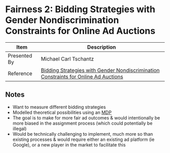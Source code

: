 # Fairness 2: Bidding Strategies with Gender Nondiscrimination Constraints for Online Ad Auctions

| Item | Description |
| --- | --- | 
| Presented By | Michael Carl Tschantz |
| Reference | [Bidding Strategies with Gender Nondiscrimination Constraints for Online Ad Auctions](https://dl.acm.org/doi/pdf/10.1145/3351095.3375783?download=true) |



## Notes

- Want to measure different bidding strategies
- Modelled theoretical possibilities using an [MDP](https://en.wikipedia.org/wiki/Markov_decision_process) 
- The goal is to make for more fair ad outcomes & would intentionally be more biased in the assignment process (which could potentially be illegal)
- Would be technically challenging to implement, much more so than existing processes & would require either an existing ad platform (ie Google), or a new player in the market to facilitate this